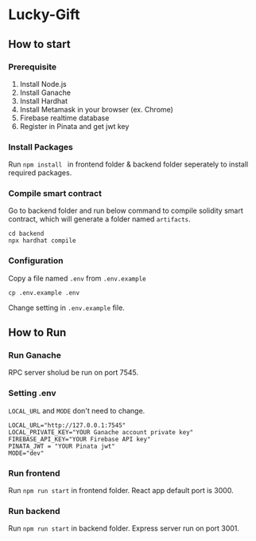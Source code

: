 # Lucky-Gift

## How to start 
### Prerequisite
1. Install Node.js 
2. Install Ganache 
3. Install Hardhat 
4. Install Metamask in your browser (ex. Chrome)
5. Firebase realtime database
6. Register in Pinata and get jwt key

### Install Packages
Run `npm install ` in frontend folder & backend folder seperately to install required packages.

### Compile smart contract
Go to backend folder and run below command to compile solidity smart contract, which will generate a folder named `artifacts`.
```
cd backend
npx hardhat compile
```
### Configuration
Copy a file named `.env` from `.env.example`
```
cp .env.example .env
```
Change setting in `.env.example` file.

## How to Run
### Run Ganache 
RPC server sholud be run on port 7545.

### Setting .env
`LOCAL_URL` and `MODE` don't need to change.
```
LOCAL_URL="http://127.0.0.1:7545"
LOCAL_PRIVATE_KEY="YOUR Ganache account private key"
FIREBASE_API_KEY="YOUR Firebase API key"
PINATA_JWT = "YOUR Pinata jwt"
MODE="dev"
```

### Run frontend
Run `npm run start` in frontend folder.
React app default port is 3000.

### Run backend 
Run `npm run start` in backend folder. 
Express server run on port 3001.